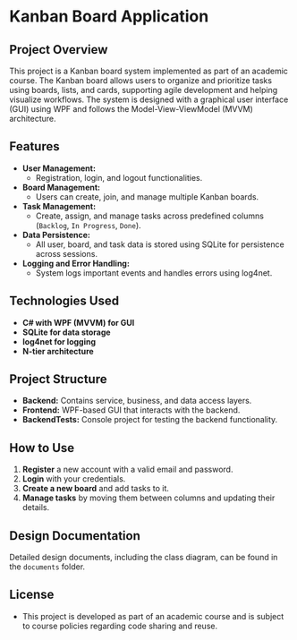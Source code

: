 # Kanban Board Application

## Project Overview
This project is a Kanban board system implemented as part of an academic course. The Kanban board allows users to organize and prioritize tasks using boards, lists, and cards, supporting agile development and helping visualize workflows. The system is designed with a graphical user interface (GUI) using WPF and follows the Model-View-ViewModel (MVVM) architecture.

## Features
- **User Management:**
  - Registration, login, and logout functionalities.
- **Board Management:**
  - Users can create, join, and manage multiple Kanban boards.
- **Task Management:**
  - Create, assign, and manage tasks across predefined columns (`Backlog`, `In Progress`, `Done`).
- **Data Persistence:**
  - All user, board, and task data is stored using SQLite for persistence across sessions.
- **Logging and Error Handling:**
  - System logs important events and handles errors using log4net.

## Technologies Used
- **C# with WPF (MVVM) for GUI**
- **SQLite for data storage**
- **log4net for logging**
- **N-tier architecture**

## Project Structure
- **Backend:** Contains service, business, and data access layers.
- **Frontend:** WPF-based GUI that interacts with the backend.
- **BackendTests:** Console project for testing the backend functionality.

## How to Use
1. **Register** a new account with a valid email and password.
2. **Login** with your credentials.
3. **Create a new board** and add tasks to it.
4. **Manage tasks** by moving them between columns and updating their details.

## Design Documentation
Detailed design documents, including the class diagram, can be found in the `documents` folder.

## License
* This project is developed as part of an academic course and is subject to course policies regarding code sharing and reuse.


